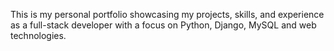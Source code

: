This is my personal portfolio showcasing my projects, skills, and experience as a full-stack developer with a focus on Python, Django, MySQL and web technologies.
